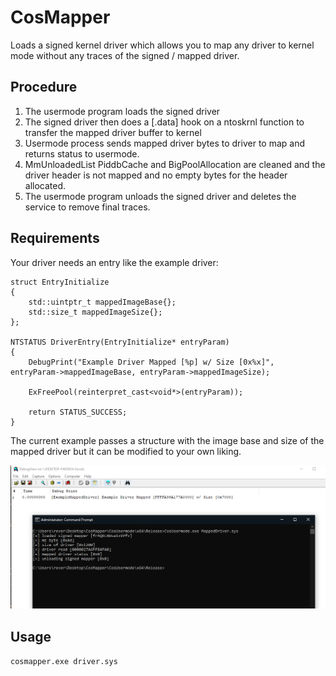 # CosMapper
Loads a signed kernel driver which allows you to map any driver to kernel mode without any traces of the signed / mapped driver.

## Procedure
1. The usermode program loads the signed driver 
2. The signed driver then does a [.data] hook on a ntoskrnl function to transfer the mapped driver buffer to kernel
3. Usermode process sends mapped driver bytes to driver to map and returns status to usermode.
4. MmUnloadedList PiddbCache and BigPoolAllocation are cleaned and the driver header is not mapped and no empty bytes for the header allocated.
5. The usermode program unloads the signed driver and deletes the service to remove final traces.

## Requirements
Your driver needs an entry like the example driver:

```
struct EntryInitialize
{
	std::uintptr_t mappedImageBase{};
	std::size_t mappedImageSize{};
};

NTSTATUS DriverEntry(EntryInitialize* entryParam)
{
	DebugPrint("Example Driver Mapped [%p] w/ Size [0x%x]", entryParam->mappedImageBase, entryParam->mappedImageSize);

	ExFreePool(reinterpret_cast<void*>(entryParam));

	return STATUS_SUCCESS;
}
```
The current example passes a structure with the image base and size of the mapped driver but it can be modified to your own liking.

![DbgView Example](./example.PNG)

## Usage

```cosmapper.exe driver.sys```
